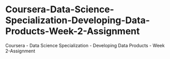 # Coursera-Data-Science-Specialization-Developing-Data-Products-Week-2-Assignment
Coursera - Data Science Specialization - Developing Data Products - Week 2-Assignment
